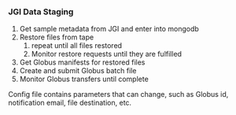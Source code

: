 ### JGI Data Staging

1. Get sample metadata from JGI and enter into mongodb
2. Restore files from tape 
   1. repeat until all files restored
   2. Monitor restore requests until they are fulfilled
3. Get Globus manifests for restored files
4. Create and submit Globus batch file
5. Monitor Globus transfers until complete

Config file contains parameters that can change, such as Globus id, 
notification email, file destination, etc.